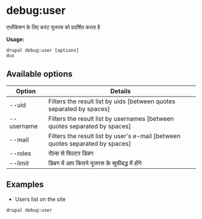 # debug:user
एप्लीकेशन के लिए करंट यूजरस को प्रदर्शित करता है

**Usage:**
```
drupal debug:user [options]
dus
```

## Available options
Option | Details
-------|-------------
--uid | Filters the result list by uids [between quotes separated by spaces]
--username | Filters the result list by usernames [between quotes separated by spaces]
--mail | Filters the result list by user's e-mail [between quotes separated by spaces]
--roles | रोल्स से फिल्टर डिबग
--limit | डिबग में आप कितने यूजरस के सूचीबद्ध में होंगे

## Examples
* Users list on the site
```
drupal debug:user
```
